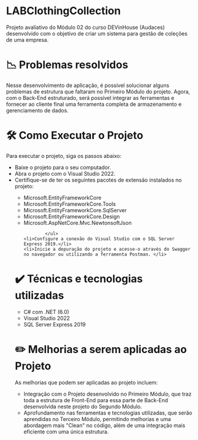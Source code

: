 ﻿# LABClothingCollection

Projeto avaliativo do Módulo 02 do curso DEVinHouse (Audaces) desenvolvido com o objetivo de criar um sistema para gestão de coleções de uma empresa.

# 📉 Problemas resolvidos 

Nesse desenvolvimento de aplicação, é possível solucionar alguns problemas de estrutura que faltaram no Primeiro Módulo do projeto. Agora, com o Back-End estruturado, será possível integrar as ferramentas e fornecer ao cliente final uma ferramenta completa de armazenamento e gerenciamento de dados.

# 🛠️ Como Executar o Projeto 

Para executar o projeto, siga os passos abaixo:

<ul>
	<li>Baixe o projeto para o seu computador.</li>
	<li>Abra o projeto com o Visual Studio 2022.</li>
	<li>Certifique-se de ter os seguintes pacotes de extensão instalados no projeto:</li>
			<ul>
				<li>Microsoft.EntityFrameworkCore</li>
				<li>Microsoft.EntityFrameworkCore.Tools</li>
				<li>Microsoft.EntityFrameworkCore.SqlServer</li>
				<li>Microsoft.EntityFrameworkCore.Design</li>
				<li>Microsoft.AspNetCore.Mvc.NewtonsoftJson</li>
		
			</ul>
	<li>Configure a conexão do Visual Studio com o SQL Server Express 2019.</li>
	<li>Inicie a depuração do projeto e acesse-o através do Swagger no navegador ou utilizando a ferramenta Postman. </li>
</ul>

# ✔️ Técnicas e tecnologias utilizadas 
<ul>
	<li>C# com .NET (6.0)</li>
	<li>Visual Studio 2022</li>
	<li>SQL Server Express 2019</li>
</ul>

# ✏️ Melhorias a serem aplicadas ao Projeto 

As melhorias que podem ser aplicadas ao projeto incluem:
<ul>
	<li>Integração com o Projeto desenvolvido no Primeiro Módulo, que traz toda a estrutura de Front-End para essa parte de Back-End desenvolvida neste projeto do Segundo Módulo.</li>
	<li>Aprofundamento nas ferramentas e tecnologias utilizadas, que serão aprendidas no Terceiro Módulo, permitindo melhorias e uma abordagem mais "Clean" no código, além de uma integração mais eficiente com uma única estrutura.</li>
</ul>
